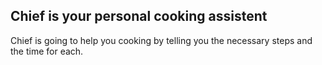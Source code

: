 ## Chief is your personal cooking assistent

Chief is going to help you cooking by telling you the necessary steps and the time for each.
